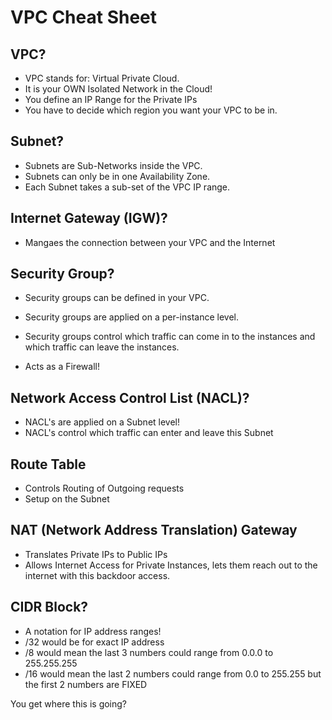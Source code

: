 # VPC Cheat Sheet

 

## VPC?

 

- VPC stands for: Virtual Private Cloud.
- It is your OWN Isolated Network in the Cloud! 
- You define an IP Range for the Private IPs
- You have to decide which region you want your VPC to be in.

 

## Subnet?

 

- Subnets are Sub-Networks inside the VPC.
- Subnets can only be in one Availability Zone.
- Each Subnet takes a sub-set of the VPC IP range.

 

## Internet Gateway (IGW)?

 

- Mangaes the connection between your VPC and the Internet

 

## Security Group?

 

- Security groups can be defined in your VPC.
- Security groups are applied on a per-instance level.
- Security groups control which traffic can come in to the instances and which traffic can leave the instances.

 

- Acts as a Firewall!

 

## Network Access Control List (NACL)?

 

- NACL's are applied on a Subnet level!
- NACL's control which traffic can enter and leave this Subnet

 

## Route Table

 

- Controls Routing of Outgoing requests
- Setup on the Subnet

 

## NAT (Network Address Translation) Gateway

 

- Translates Private IPs to Public IPs
- Allows Internet Access for Private Instances, lets them reach out to the internet with this backdoor access.

 

## CIDR Block?

 

- A notation for IP address ranges!
- /32 would be for exact IP address
- /8 would mean the last 3 numbers could range from 0.0.0 to 255.255.255
- /16 would mean the last 2 numbers could range from 0.0 to 255.255 but the first 2 numbers are FIXED

 

You get where this is going? 